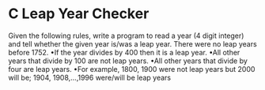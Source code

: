 # C Leap Year Checker

Given the following rules, write a program to read a year (4 digit integer) and tell whether the given year is/was a leap year. There were no leap years before 1752.
•If the year divides by 400 then it is a leap year.
•All other years that divide by 100 are not leap years.
•All other years that divide by four are leap years.
•For example, 1800, 1900 were not leap years but 2000 will be; 1904, 1908,...,1996 were/will be leap years
